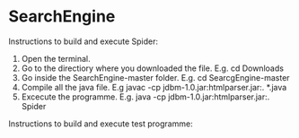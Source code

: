 # SearchEngine
Instructions to build and execute Spider:
1. Open the terminal.
2. Go to the directiory where you downloaded the file. E.g. cd Downloads
3. Go inside the SearchEngine-master folder. E.g. cd SearcgEngine-master
4. Compile all the java file. E.g javac -cp jdbm-1.0.jar:htmlparser.jar:. *.java
5. Excecute the programme. E.g. java -cp jdbm-1.0.jar:htmlparser.jar:. Spider

Instructions to build and execute test programme:
